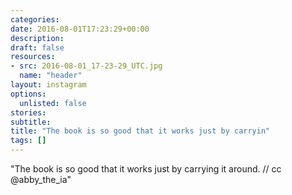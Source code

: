 ```yaml
---
categories:
date: 2016-08-01T17:23:29+00:00
description:
draft: false
resources:
- src: 2016-08-01_17-23-29_UTC.jpg
  name: "header"
layout: instagram
options:
  unlisted: false
stories:
subtitle:
title: "The book is so good that it works just by carryin"
tags: []
---
```


"The book is so good that it works just by carrying it around. // cc @abby_the_ia"
